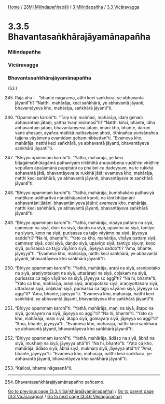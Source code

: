 
[Home](/) / [28Mi Milindapañhapāḷi](../../../28Mi.md) / [3 Milindapañha](../../3.md) / [3.3 Vicāravagga](../3.3.md)

# 3.3.5 Bhavantasaṅkhārajāyamānapañha

### Milindapañha

### Vicāravagga

### Bhavantasaṅkhārajāyamānapañha

(53.)

245. Rājā āha—  “bhante nāgasena, atthi keci saṅkhārā, ye abhavantā jāyantī”ti? “Natthi, mahārāja, keci saṅkhārā, ye abhavantā jāyanti, bhavantāyeva kho, mahārāja, saṅkhārā jāyantī”ti.

246. “Opammaṃ karohī”ti. “Taṃ kiṃ maññasi, mahārāja, idaṃ gehaṃ abhavantaṃ jātaṃ, yattha tvaṃ nisinnosī”ti? “Natthi kiñci, bhante, idha abhavantaṃ jātaṃ, bhavantaṃyeva jātaṃ, imāni kho, bhante, dārūni vane ahesuṃ, ayañca mattikā pathaviyaṃ ahosi, itthīnañca purisānañca tajjena vāyāmena evamidaṃ gehaṃ nibbattan”ti. “Evameva kho, mahārāja, natthi keci saṅkhārā, ye abhavantā jāyanti, bhavantāyeva saṅkhārā jāyantī”ti.

247. “Bhiyyo opammaṃ karohī”ti. “Yathā, mahārāja, ye keci bījagāmabhūtagāmā pathaviyaṃ nikkhittā anupubbena vuḍḍhiṃ virūḷhiṃ vepullaṃ āpajjamānā pupphāni ca phalāni ca dadeyyuṃ, na te rukkhā abhavantā jātā, bhavantāyeva te rukkhā jātā; evameva kho, mahārāja, natthi keci saṅkhārā, ye abhavantā jāyanti, bhavantāyeva te saṅkhārā jāyantī”ti.

248. “Bhiyyo opammaṃ karohī”ti. “Yathā, mahārāja, kumbhakāro pathaviyā mattikaṃ uddharitvā nānābhājanāni karoti, na tāni bhājanāni abhavantāni jātāni, bhavantāniyeva jātāni; evameva kho, mahārāja, natthi keci saṅkhārā, ye abhavantā jāyanti, bhavantāyeva saṅkhārā jāyantī”ti.

249. “Bhiyyo opammaṃ karohī”ti. “Yathā, mahārāja, vīṇāya pattaṃ na siyā, cammaṃ na siyā, doṇi na siyā, daṇḍo na siyā, upavīṇo na siyā, tantiyo na siyuṃ, koṇo na siyā, purisassa ca tajjo vāyāmo na siyā, jāyeyya saddo”ti? “Na hi, bhante”ti. “Yato ca kho, mahārāja, vīṇāya pattaṃ siyā, cammaṃ siyā, doṇi siyā, daṇḍo siyā, upavīṇo siyā, tantiyo siyuṃ, koṇo siyā, purisassa ca tajjo vāyāmo siyā, jāyeyya saddo”ti? “Āma, bhante, jāyeyyā”ti. “Evameva kho, mahārāja, natthi keci saṅkhārā, ye abhavantā jāyanti, bhavantāyeva kho saṅkhārā jāyantī”ti.

250. “Bhiyyo opammaṃ karohī”ti. “Yathā, mahārāja, araṇi na siyā, araṇipotako na siyā, araṇiyottakaṃ na siyā, uttarāraṇi na siyā, coḷakaṃ na siyā, purisassa ca tajjo vāyāmo na siyā, jāyeyya so aggī”ti? “Na hi, bhante”ti. “Yato ca kho, mahārāja, araṇi siyā, araṇipotako siyā, araṇiyottakaṃ siyā, uttarāraṇi siyā, coḷakaṃ siyā, purisassa ca tajjo vāyāmo siyā, jāyeyya so aggī”ti? “Āma, bhante, jāyeyyā”ti. “Evameva kho, mahārāja, natthi keci saṅkhārā, ye abhavantā jāyanti, bhavantāyeva kho saṅkhārā jāyantī”ti.

251. “Bhiyyo opammaṃ karohī”ti. “Yathā, mahārāja, maṇi na siyā, ātapo na siyā, gomayaṃ na siyā, jāyeyya so aggī”ti? “Na hi, bhante”ti. “Yato ca kho, mahārāja, maṇi siyā, ātapo siyā, gomayaṃ siyā, jāyeyya so aggī”ti? “Āma, bhante, jāyeyyā”ti. “Evameva kho, mahārāja, natthi keci saṅkhārā ye abhavantā jāyanti, bhavantāyeva kho saṅkhārā jāyantī”ti.

252. “Bhiyyo opammaṃ karohī”ti. “Yathā, mahārāja, ādāso na siyā, ābhā na siyā, mukhaṃ na siyā, jāyeyya attā”ti? “Na hi, bhante”ti. “Yato ca kho, mahārāja, ādāso siyā, ābhā siyā, mukhaṃ siyā, jāyeyya attā”ti? “Āma, bhante, jāyeyyā”ti. “Evameva kho, mahārāja, natthi keci saṅkhārā, ye abhavantā jāyanti, bhavantāyeva kho saṅkhārā jāyantī”ti.

253. “Kallosi, bhante nāgasenā”ti.

---

254. Bhavantasaṅkhārajāyamānapañho pañcamo.



[Go to previous page (3.3.4 Saṅkhārajāyamānapañha)](3.3.4.md) / [Go to parent page (3.3 Vicāravagga)](../3.3.md) / [Go to next page (3.3.6 Vedagūpañha)](3.3.6.md)



